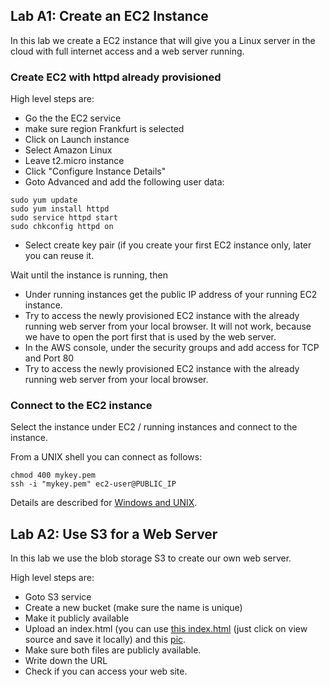 
## Lab A1: Create an EC2 Instance

In this lab we create a EC2 instance that will give you a Linux server in the cloud with full internet access and a web server running.


### Create EC2 with httpd already provisioned

High level steps are:

* Go the the EC2 service
* make sure region Frankfurt is selected
* Click on Launch instance
* Select Amazon Linux
* Leave t2.micro instance
* Click "Configure Instance Details"
* Goto Advanced and add the following user data:

```
sudo yum update 
sudo yum install httpd  
sudo service httpd start   
sudo chkconfig httpd on 
```

* Select create key pair (if you create your first EC2 instance only, later you can reuse it.

Wait until the instance is running, then

* Under running instances get the public IP address of your running EC2 instance.
* Try to access the newly provisioned EC2 instance with the already running web server from your local browser. It will not work, because we have to open the port first that is used by the web server.
* In the AWS console, under the security groups and add access for TCP and Port 80
* Try to access the newly provisioned EC2 instance with the already running web server from your local browser.


### Connect to the EC2 instance


Select the instance under EC2 / running instances and connect to the instance.

From a UNIX shell you can connect as follows:

```
chmod 400 mykey.pem
ssh -i "mykey.pem" ec2-user@PUBLIC_IP
```


Details are described for [Windows and UNIX](https://docs.aws.amazon.com/AWSEC2/latest/UserGuide/AccessingInstances.html?icmpid=docs_ec2_console). 




## Lab A2: Use S3 for a Web Server

In this lab we use the blob storage S3 to create our own web server.

High level steps are:

* Goto S3 service
* Create a new bucket (make sure the name is unique)
* Make it publicly available
* Upload an index.html (you can use [this index.html](https://s3.eu-central-1.amazonaws.com/fmtestweb/index.html) (just click on view source and save it locally) and this [pic](https://s3.eu-central-1.amazonaws.com/fmtestweb/ocean_beach2.jpg).
* Make sure both files are publicly available.
* Write down the URL
* Check if you can access your web site.

